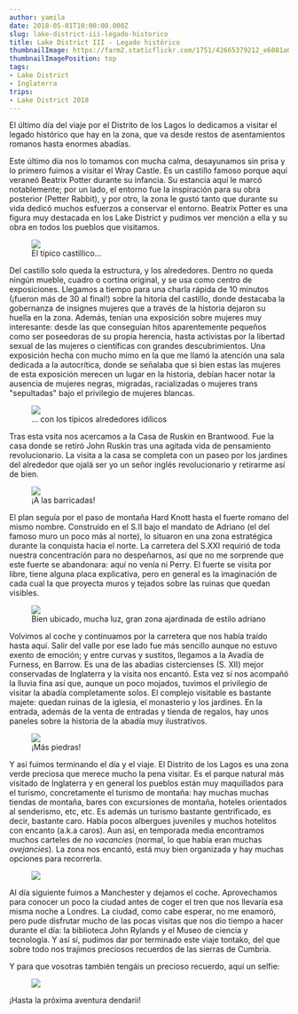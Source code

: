 ```yaml
---
author: yamila
date: 2018-05-01T10:00:00.000Z
slug: lake-district-iii-legado-historico
title: Lake District III - Legado histórico
thumbnailImage: https://farm2.staticflickr.com/1751/42665379212_e6081a0b8a_c.jpg
thumbnailImagePosition: top
tags:
- Lake District
- Inglaterra
trips:
- Lake District 2018
---
```


El último día del viaje por el Distrito de los Lagos lo dedicamos a visitar el legado histórico que hay en la zona, que va desde restos de asentamientos romanos hasta enormes abadías.

<!--more-->

Este último día nos lo tomamos con mucha calma, desayunamos sin prisa y lo primero fuimos a visitar el Wray Castle. Es un castillo famoso porque aquí veraneó Beatrix Potter durante su infancia. Su estancia aquí le marcó notablemente; por un lado, el entorno fue la inspiración para su obra posterior (Petter Rabbit), y por otro, la zona le gustó tanto que durante su vida dedicó muchos esfuerzos a conservar el entorno. Beatrix Potter es una figura muy destacada en los Lake District y pudimos ver mención a ella y su obra en todos los pueblos que visitamos.

<figure>
<img src="https://farm2.staticflickr.com/1741/40904096750_84bfa5a3b2_c.jpg" />
<figcaption>El típico castillico...</figcaption>
</figure>

Del castillo solo queda la estructura, y los alrededores. Dentro no queda ningún mueble, cuadro o cortina original, y se usa como centro de exposiciones. Llegamos a tiempo para una charla rápida de 10 minutos (¡fueron más de 30 al final!) sobre la hitoria del castillo, donde destacaba la gobernanza de insignes mujeres que a través de la historia dejaron su huella en la zona. Además, tenían una exposición sobre mujeres muy interesante: desde las que conseguían hitos aparentemente pequeños como ser poseedoras de su propia herencia, hasta activistas por la libertad sexual de las mujeres o científicas con grandes descubrimientos. Una exposición hecha con mucho mimo en la que me llamó la atención una sala dedicada a la autocrítica, donde se señalaba que si bien estas las mujeres de esta exposición merecen un lugar en la historia, debían hacer notar la ausencia de mujeres negras, migradas, racializadas o mujeres trans "sepultadas" bajo el privilegio de mujeres blancas.

<figure class="pano">
<img src="https://farm2.staticflickr.com/1731/27845414617_84d8a3cc7e_k.jpg" />
<figcaption>... con los típicos alrededores idílicos</figcaption>
</figure>

Tras esta vsita nos acercamos a la Casa de Ruskin en Brantwood. Fue la casa donde se retiró John Ruskin tras una agitada vida de pensamiento revolucionario. La visita a la casa se completa con un paseo por los jardines del alrededor que ojalá ser yo un señor inglés revolucionario y retirarme así de bien.

<figure>
<img src="https://farm2.staticflickr.com/1726/28840343968_54a9035cde_c.jpg" />
<figcaption>¡A las barricadas!</figcaption>
</figure>

El plan seguía por el paso de montaña Hard Knott hasta el fuerte romano del mismo nombre. Construido en el S.II bajo el mandato de Adriano (el del famoso muro un poco más al norte), lo situaron en una zona estratégica durante la conquista hacia el norte. La carretera del S.XXI requirió de toda nuestra concentración para no despeñarnos, así que no me sorprende que este fuerte se abandonara: aquí no venía ni Perry. El fuerte se visita por libre, tiene alguna placa explicativa, pero en general es la imaginación de cada cual la que proyecta muros y tejados sobre las ruinas que quedan visibles.

<figure>
<img src="https://farm2.staticflickr.com/1724/41996128374_3b3455fb20_c.jpg" />
<figcaption>Bien ubicado, mucha luz, gran zona ajardinada de estilo adriano</figcaption>
</figure>

Volvimos al coche y continuamos por la carretera que nos había traído hasta aquí. Salir del valle por ese lado fue más sencillo aunque no estuvo exento de emoción; y entre curvas y sustitos, llegamos a la Avadía de Furness, en Barrow. Es una de las abadías cistercienses (S. XII) mejor conservadas de Inglaterra y la visita nos encantó. Esta vez sí nos acompañó la lluvia fina así que, aunque un poco mojados, tuvimos el privilegio de visitar la abadía completamente solos. El complejo visitable es bastante majete: quedan ruinas de la iglesia, el monasterio y los jardines. En la entrada, además de la venta de entradas y tienda de regalos, hay unos paneles sobre la historia de la abadía muy ilustrativos.

<figure>
<img src="https://farm2.staticflickr.com/1723/42714147411_05a2079f64_c.jpg" />
<figcaption>¡Más piedras!</figcaption>
</figure>

Y así fuimos terminando el día y el viaje. El Distrito de los Lagos es una zona verde preciosa que merece mucho la pena visitar. Es el parque natural más visitado de Inglaterra y en general los pueblos están muy maquillados para el turismo, concretamente el turismo de montaña: hay muchas muchas tiendas de montaña, bares con excursiones de montaña, hoteles orientados al senderismo, etc, etc. Es además un turismo bastante gentrificado, es decir, bastante caro. Había pocos albergues juveniles y muchos hotelitos con encanto (a.k.a caros). Aun así, en temporada media encontramos muchos carteles de <em>no vacancies</em> (normal, lo que había eran muchas <em>ovejancies</em>). La zona nos encantó, está muy bien organizada y hay muchas opciones para recorrerla.

<figure>
<img src="https://farm2.staticflickr.com/1727/42714166271_f9e5335a09_c.jpg" />
</figure>

Al día siguiente fuimos a Manchester y dejamos el coche. Aprovechamos para conocer un poco la ciudad antes de coger el tren que nos llevaría esa misma noche a Londres. La ciudad, como cabe esperar, no me enamoró, pero pude disfrutar mucho de las pocas visitas que nos dio tiempo a hacer durante el día: la biblioteca John Rylands y el Museo de ciencia y tecnología. Y así sí, pudimos dar por terminado este viaje tontako, del que sobre todo nos trajimos preciosos recuerdos de las sierras de Cumbria.

Y para que vosotras también tengáis un precioso recuerdo, aquí un selfie:

<figure>
<img src="https://farm2.staticflickr.com/1730/42714477581_14a2a37ce7_c.jpg" />
</figure>

¡Hasta la próxima aventura dendarii!
